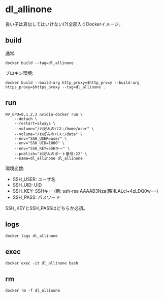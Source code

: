 # dl_allinone

良い子は真似してはいけない(?)全部入りDockerイメージ。

## build

通常:

    docker build --tag=dl_allinone .

プロキシ環境:

    docker build --build-arg http_proxy=$http_proxy --build-arg https_proxy=$https_proxy --tag=dl_allinone .

## run

    NV_GPU=0,1,2,3 nvidia-docker run \
        --detach \
        --restart=always \
        --volume="/お好みのパス:/home/user" \
        --volume="/お好みのパス:/data" \
        --env="SSH_USER=user" \
        --env="SSH_UID=1000" \
        --env="SSH_KEY=SSHキー" \
        --publish="お好みのポート番号:22" \
        --name=dl_allinone dl_allinone

環境変数:

- SSH_USER: ユーザ名
- SSH_UID: UID
- SSH_KEY: SSHキー (例: ssh-rsa AAAAB3Nza(略)ILALci+4zLDQ0w==)
- SSH_PASS: パスワード

SSH_KEYとSSH_PASSはどちらか必須。


## logs

    docker logs dl_allinone

## exec

    docker exec -it dl_allinone bash

## rm

    docker rm -f dl_allinone
